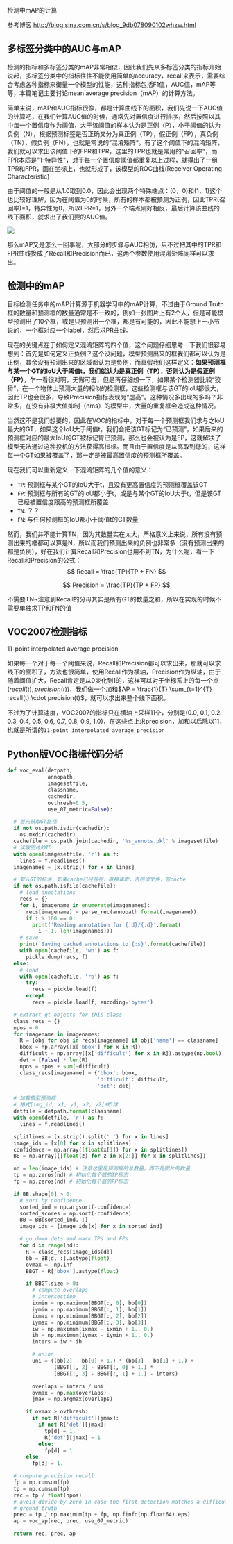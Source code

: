 检测中mAP的计算

参考博客 http://blog.sina.com.cn/s/blog_9db078090102whzw.html

## 多标签分类中的AUC与mAP

检测的指标和多标签分类的mAP非常相似，因此我们先从多标签分类的指标开始说起，多标签分类中的指标往往不能使用简单的accuracy，recall来表示，需要综合考虑各种指标来衡量一个模型的性能，这种指标包括F1值，AUC值，mAP等等，本篇笔记主要讨论mean average precision（mAP）的计算方法。

简单来说，mAP和AUC指标很像，都是计算曲线下的面积，我们先说一下AUC值的计算吧，在我们计算AUC值的时候，通常先对置信度进行排序，然后按照以其中每一个置信度作为阈值，大于该阈值的样本认为是正例（P），小于阈值的认为负例（N），根据预测标签是否正确又分为真正例（TP），假正例（FP），真负例（TN），假负例（FN），也就是常说的”混淆矩阵“。有了这个阈值下的混淆矩阵，我们就可以求出该阈值下的FPR和TPR，这里的TPR也就是常用的“召回率”，而FPR本质是"1-特异性"，对于每一个置信度阈值都重复以上过程，就得出了一组TPR和FPR，画在坐标上，也就形成了，该模型的ROC曲线(Receiver Operating Characteristic)

由于阈值的一般是从1.0取到0.0，因此会出现两个特殊端点：(0，0)和(1，1)这个也比较好理解，因为在阈值为0的时候，所有的样本都被预测为正例，因此TPR(召回率)=1，特异性为0，所以FPR=1，另外一个端点刚好相反，最后计算该曲线的线下面积，就求出了我们要的AUC值。

![](media/ROC-curves-of-different-classifiers-The-ROC-curve-of-an-ideal-classifier-should-be.png)

那么mAP又是怎么一回事呢，大部分的步骤与AUC相仿，只不过把其中的TPR和FPR曲线换成了Recall和Precision而已，这两个参数使用混淆矩阵同样可以求出。

## 检测中的mAP

目标检测任务中的mAP计算源于机器学习中的mAP计算，不过由于Ground Truth框的数量和预测框的数量通常是不一致的，例如一张图片上有2个人，但是可能模型预测出了10个框，或是只预测出一个框，都是有可能的，因此不能想上一小节说的，一个框对应一个label，然后求PR曲线。

现在的关键点在于如何定义混淆矩阵的四个值，这个问题仔细思考一下我们很容易想到：首先是如何定义正负例？这个没问题，模型预测出来的框我们都可以认为是正例，其余没有预测出来的区域都认为是负例，而真假我们这样定义：**如果预测框与某一个GT的IoU大于阈值t，我们就认为是真正例（TP），否则认为是假正例（FP）**，乍一看很对啊，无懈可击，但是再仔细想一下，如果某个检测器比较“狡猾”，在一个物体上预测大量的相似的检测框，这些检测框与该GT的IoU都很大，因此TP也会很多，导致Precision指标表现为“虚高”。这种情况多出现的多吗？非常多，在没有非极大值抑制（nms）的模型中，大量的重复框会造成这种情况。

当然这不是我们想要的，因此在VOC的指标中，对于每一个预测框我们求与之IoU最大的GT，如果这个IoU大于阈值t，我们会把该GT标记为“已预测”，如果后来的预测框对应的最大IoU的GT被标记胃已预测，那么也会被认为是FP，这就解决了模型无法通过这种投机的方法获得高指标。而且由于置信度是从高取到低的，这样每一个GT如果被覆盖了，那一定是被最高置信度的预测框所覆盖。

现在我们可以重新定义一下混淆矩阵的几个值的意义：

- `TP`: 预测框与某个GT的IoU大于t，且没有更高置信度的预测框覆盖该GT
- `FP`: 预测框与所有的GT的IoU都小于t，或是与某个GT的IoU大于t，但是该GT已经被置信度跟高的预测框所覆盖
- `TN`: ？？
- `FN`: 与任何预测框的IoU都小于阈值t的GT数量

然而，我们并不能计算TN，因为其数量实在太大，严格意义上来说，所有没有预测出来的框都可以算是N，所以而我们预测出来的负例也非常多（没有预测出来的都是负例），好在我们计算Recall和Precision也用不到TN，为什么呢，看一下Recall和Precision的公式：
$$
Recall = \frac{TP}{TP + FN}
$$

$$
Precision = \frac{TP}{TP + FP}
$$



不需要TN~注意到Recall的分母其实是所有GT的数量之和，所以在实现的时候不需要单独求TP和FN的值

## VOC2007检测指标

11-point interpolated average precision

如果每一个对于每一个阈值来说，Recall和Precision都可以求出来，那就可以求线下的面积了，方法也很简单，使用Recall作为横轴，Precision作为纵轴，由于随着阈值扩大，Recall肯定是从0变化到1的，这样可以对于坐标系上的每一个点$(recall(t), precision(t))$，我们做一个加和$AP = \frac{1}{T} \sum_{t=1}^{T} recall(t) \cdot precision(t)$，就可以求出来整个线下面积。

不过为了计算速度，VOC2007的指标只在横轴上采样11个，分别是(0.0, 0.1, 0.2, 0.3, 0.4, 0.5, 0.6, 0.7, 0.8, 0.9, 1.0)，在这些点上求precision，加和以后除以11，也就是所谓的`11-point interpolated average precision`

## Python版VOC指标代码分析


```python
def voc_eval(detpath,
             annopath,
             imagesetfile,
             classname,
             cachedir,
             ovthresh=0.5,
             use_07_metric=False):

  # 首先获取GT路径
  if not os.path.isdir(cachedir):
    os.mkdir(cachedir)
  cachefile = os.path.join(cachedir, '%s_annots.pkl' % imagesetfile)
  # 读取图片的ID
  with open(imagesetfile, 'r') as f:
    lines = f.readlines()
  imagenames = [x.strip() for x in lines]

  # 载入GT的标注，如果cache已经存在，直接读取，否则读文件，写cache
  if not os.path.isfile(cachefile):
    # load annotations
    recs = {}
    for i, imagename in enumerate(imagenames):
      recs[imagename] = parse_rec(annopath.format(imagename))
      if i % 100 == 0:
        print('Reading annotation for {:d}/{:d}'.format(
          i + 1, len(imagenames)))
    # save
    print('Saving cached annotations to {:s}'.format(cachefile))
    with open(cachefile, 'wb') as f:
      pickle.dump(recs, f)
  else:
    # load
    with open(cachefile, 'rb') as f:
      try:
        recs = pickle.load(f)
      except:
        recs = pickle.load(f, encoding='bytes')

  # extract gt objects for this class
  class_recs = {}
  npos = 0
  for imagename in imagenames:
    R = [obj for obj in recs[imagename] if obj['name'] == classname]
    bbox = np.array([x['bbox'] for x in R])
    difficult = np.array([x['difficult'] for x in R]).astype(np.bool)
    det = [False] * len(R)
    npos = npos + sum(~difficult)
    class_recs[imagename] = {'bbox': bbox,
                             'difficult': difficult,
                             'det': det}

  # 加载模型预测框
  # 格式[img_id, x1, y1, x2, y2]共5维
  detfile = detpath.format(classname)
  with open(detfile, 'r') as f:
    lines = f.readlines()

  splitlines = [x.strip().split(' ') for x in lines]
  image_ids = [x[0] for x in splitlines]
  confidence = np.array([float(x[1]) for x in splitlines])
  BB = np.array([[float(z) for z in x[2:]] for x in splitlines])

  nd = len(image_ids) # 注意这里是预测框的总数量，而不是图片的数量
  tp = np.zeros(nd) # 初始化每个框的TP标志
  fp = np.zeros(nd) # 初始化每个框的FP标志

  if BB.shape[0] > 0:
    # sort by confidence
    sorted_ind = np.argsort(-confidence)
    sorted_scores = np.sort(-confidence)
    BB = BB[sorted_ind, :]
    image_ids = [image_ids[x] for x in sorted_ind]

    # go down dets and mark TPs and FPs
    for d in range(nd):
      R = class_recs[image_ids[d]]
      bb = BB[d, :].astype(float)
      ovmax = -np.inf
      BBGT = R['bbox'].astype(float)

      if BBGT.size > 0:
        # compute overlaps
        # intersection
        ixmin = np.maximum(BBGT[:, 0], bb[0])
        iymin = np.maximum(BBGT[:, 1], bb[1])
        ixmax = np.minimum(BBGT[:, 2], bb[2])
        iymax = np.minimum(BBGT[:, 3], bb[3])
        iw = np.maximum(ixmax - ixmin + 1., 0.)
        ih = np.maximum(iymax - iymin + 1., 0.)
        inters = iw * ih

        # union
        uni = ((bb[2] - bb[0] + 1.) * (bb[3] - bb[1] + 1.) +
               (BBGT[:, 2] - BBGT[:, 0] + 1.) *
               (BBGT[:, 3] - BBGT[:, 1] + 1.) - inters)

        overlaps = inters / uni
        ovmax = np.max(overlaps)
        jmax = np.argmax(overlaps)

      if ovmax > ovthresh:
        if not R['difficult'][jmax]:
          if not R['det'][jmax]:
            tp[d] = 1.
            R['det'][jmax] = 1
          else:
            fp[d] = 1.
      else:
        fp[d] = 1.

  # compute precision recall
  fp = np.cumsum(fp)
  tp = np.cumsum(tp)
  rec = tp / float(npos)
  # avoid divide by zero in case the first detection matches a difficult
  # ground truth
  prec = tp / np.maximum(tp + fp, np.finfo(np.float64).eps)
  ap = voc_ap(rec, prec, use_07_metric)

  return rec, prec, ap

```

